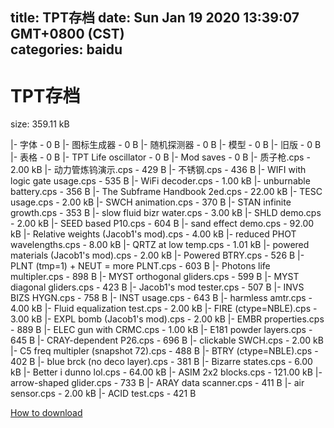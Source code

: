 
title: TPT存档
date: Sun Jan 19 2020 13:39:07 GMT+0800 (CST)    
categories: baidu
---

# TPT存档
size: 359.11 kB
 
 
|- 字体 - 0 B
|- 图标生成器 - 0 B
|- 随机探测器 - 0 B
|- 模型 - 0 B
|- 旧版 - 0 B
|- 表格 - 0 B
|- TPT Life oscillator - 0 B
|- Mod saves - 0 B
|- 质子枪.cps - 2.00 kB
|- 动力管炼钨演示.cps - 429 B
|- 不锈钢.cps - 436 B
|- WIFI with logic gate usage.cps - 535 B
|- WiFi decoder.cps - 1.00 kB
|- unburnable battery.cps - 356 B
|- The Subframe Handbook 2ed.cps - 22.00 kB
|- TESC usage.cps - 2.00 kB
|- SWCH animation.cps - 370 B
|- STAN infinite growth.cps - 353 B
|- slow fluid bizr water.cps - 3.00 kB
|- SHLD demo.cps - 2.00 kB
|- SEED based P10.cps - 604 B
|- sand effect demo.cps - 92.00 kB
|- Relative weights (Jacob1's mod).cps - 4.00 kB
|- reduced PHOT wavelengths.cps - 8.00 kB
|- QRTZ at low temp.cps - 1.01 kB
|- powered materials (Jacob1's mod).cps - 2.00 kB
|- Powered BTRY.cps - 526 B
|- PLNT (tmp=1) + NEUT = more PLNT.cps - 603 B
|- Photons life multipler.cps - 898 B
|- MYST orthogonal gliders.cps - 599 B
|- MYST diagonal gliders.cps - 423 B
|- Jacob1's mod tester.cps - 507 B
|- INVS BIZS HYGN.cps - 758 B
|- INST usage.cps - 643 B
|- harmless amtr.cps - 4.00 kB
|- Fluid equalization test.cps - 2.00 kB
|- FIRE (ctype=NBLE).cps - 3.00 kB
|- EXPL bomb (Jacob1's mod).cps - 2.00 kB
|- EMBR properties.cps - 889 B
|- ELEC gun with CRMC.cps - 1.00 kB
|- E181 powder layers.cps - 645 B
|- CRAY-dependent P26.cps - 696 B
|- clickable SWCH.cps - 2.00 kB
|- C5 freq multipler (snapshot 72).cps - 488 B
|- BTRY (ctype=NBLE).cps - 402 B
|- blue brck (no deco layer).cps - 381 B
|- Bizarre states.cps - 6.00 kB
|- Better i dunno lol.cps - 64.00 kB
|- ASIM 2x2 blocks.cps - 121.00 kB
|- arrow-shaped glider.cps - 733 B
|- ARAY data scanner.cps - 411 B
|- air sensor.cps - 2.00 kB
|- ACID test.cps - 421 B

[How to download](https://bpcam.bemobtrk.com/go/2ceec3aa-1ca2-46d6-b9ff-aaa5c184517c?jno=3788)